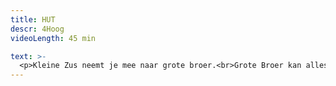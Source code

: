```yaml
---
title: HUT
descr: 4Hoog
videoLength: 45 min

text: >-
  <p>Kleine Zus neemt je mee naar grote broer.<br>Grote Broer kan alles.<br>Wonen in een hut.<br>Praten met konijnen.<br>Vogels doen fluiten.<br><br>Kleine Zus is er graag.<br>Samen appels rapen.<br>Wortels schrapen en in één pyjama slapen.<br><br>Langs een imaginair bospad neemt Kleine Zus (Lotte Diependaele) je mee het woud in. Een wondermooi decor herbergt de hut waar Grote Broer (Nikolas Lestaeghe) woont.<br><br>VERHAAL<br><br>Kleine Zus verheugt zich op de verjaardag van haar oma. Ze heeft de kaart al klaar: “Lieve oma, je bent nu bejaard. Daarom geven we je uiteraard... een appel-worteltaart!”. Kleine Zus heeft alleen een klein probleem: ze mist de twee belangrijkste ingrediënten voor de taart. Wat nu? Grote Broer kan haar vast helpen. Hij kan namelijk alles, zoals praten met konijnen en vogels laten fluiten. Op naar de hut waar Grote Broer woont!<br><br>In een kleurrijk decor met goudbruine bladeren en getimmerde vogelhuisjes staat iets waar elk kind vast een dagje in wil spelen: een prachtige boomhut. In en rond de hut beleven Grote Broer en Kleine Zus een vrolijk avontuur, waarin ze samen appels rapen, wortels schrapen en in één pyama slapen. Een scène-op-scène voorstelling vol grappige vondsten en leuke liedjes. Daarin herkent het publiek klassieke composities en filmsoundtracks.</p><p><strong>Voorstelling gekeken? Gebruik de </strong><a href="https://www.4hoog.be/nl/production/57/hut#lesmappen" target="_blank"><strong>lesmap</strong></a><strong> voor nog meer plezier.</strong></p><p>‍</p><p><strong>CREDITS</strong><br><br>Concept en regie: Nikolas Lestaeghe en Frans Van der Aa<br>Spel: Ilse de Koe &amp; Nikolas Lestaeghe <br>Decor: Nikolas Lestaeghe, Sarah Geirnaert en Lucas Verbrugge<br>Foto's: Jeroen Vanneste<br>‍<br>Opname door <a href="http://www.beeldstorm.be" target="_blank">Beeldstorm</a> olv Jan Bosteels</p>
---
```

